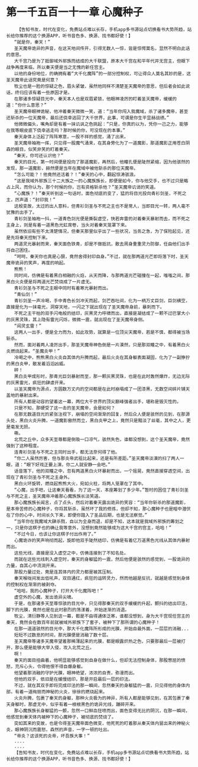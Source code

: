# 第一千五百一十一章 心魔种子
        【告知书友，时代在变化，免费站点难以长存，手机app多书源站点切换看书大势所趋，站长给你推荐的这个换源APP，听书音色多、换源、找书都好使！】
       “就是你，秦天！”
       圣天魔帝诡异的声音，在这天地间传开，引得无数人一惊，皆是惊愕莫名，显然不明白此话的意思。
       大千宫乃是为了抵御域外邪族而结成的大千联盟，原本大千宫在和平年代并无宫主，但眼下战争再度来临，所以秦天便是当之无愧的新任宫主。
       以他的身份地位，的确拥有着“大千化魔阵”的一部分控制权，可让得众人莫名其妙的是，这圣天魔帝此话究竟是何意？
       牧尘也是一脸的惊疑之色，眉头紧皱，虽然他同样不清楚圣天魔帝的意思，但后者会如此说话，终归应该有着一些原因才是。
       在那诸多惊疑目光中，秦天本人也是双眉紧锁，他眼神凌厉的盯着圣天魔帝，缓缓的道：“你什么意思？”
       圣天魔帝眼神诡秘，他冲着秦天微微一笑，道：“当年你闯入我魔域，杀了诸多魔帝，甚至还斩杀的一位天魔帝，最后还侥幸逃回了大千世界，此事，可谓是你生平显赫战绩。”
       他微微偏头，嘴角却是有着一抹讥讽之色挑起：“只是，你真的以为，凭你一己之力，能够在我等眼皮底下侥幸逃走吗？那时候的你，可没现在的本事。”
       秦天身体上泛起了阵阵寒意，一股不祥的感觉，涌了出来。
       圣天魔帝袖袍一挥，只见得一股魔气涌来，在其身旁化为了一道魔影，那道魔影正用苍白阴森的眼目，似笑非笑的盯着秦天。
       “秦天，你可还认识他？”
       秦天的目光，第一时间便是投向了那道魔影，再然后，他瞳孔便是陡然紧缩，因为他骇然的发现，那一道魔影，赫然便是当年在魔域中被他斩杀的那位天魔帝。
       “怎么可能？！他竟然还活着？！”秦天的心中，翻起惊涛骇浪。
       “这是我域外邪族三十二大族之一的心魔族族长，即便是如今，你与他交手，也不过只是略占上风，而你认为，那个时候的你，岂有资格斩杀他？”圣天魔帝讥诮的笑道。
       “心魔族？！”秦天听到这一句话时，面色彻底的变了，猛的将目光投向青衫剑圣，不死之主，厉声道：“封印我！”
       这般变故，太过的出人意料，但青衫剑圣与不死之主也不是常人，当即目光一转，两人毫不犹豫的出手了。
       青衫剑圣袖袍一抖，一道青色剑光便是撕裂虚空，快若奔雷的对着秦天暴射而去，而不死之主身上，则是有着一道黑色光虹席卷，当头对着秦天笼罩下来。
       虽然依旧有些不太清楚情况，但秦天那里似乎出了一些状况，当务之急，为了保险起见，还是先将秦天控制下来。
       两道灵光暴射而来，秦天面色铁青，却是不做抵抗，散去周身重重灵力防御，任由他们出手将自己困住。
       “呵呵，秦天你也真是心狠，竟然舍得封印自身。”不过，就在那两道光芒即将落下时，圣天魔帝诡异的笑声，再度的响起。
       熊熊！
       同时间，仿佛是有着黑白相融的火焰，从天而降，与那两道光芒碰撞在一起，嗤嗤之间，那黑白火炎便是将两道光芒焚烧成了一片虚无。
       青衫剑圣与不死之主眼中同时有着寒光暴射而出。
       “青仙剑！”
       青衫剑圣一声冷喝，手中青色长剑冲天而起，剑芒吞吐间，化为一柄万丈巨剑，巨剑横空，直接是化为一抹毫光，洞穿天地，一闪之下就出现在了圣天魔帝身前，暴刺而下。
       不死之主干枯的双手闪电般的结印，灰黑灵力呼啸而出，直接是凝结成了一颗不过巴掌大小的灰黑灵珠，其上隐有雷光闪烁，微微一震，就出现在了圣天魔帝身侧。
       “阎灵玄雷！”
       这两人一出手，便是全力而为，如此攻势，就算是一位顶尖天魔帝，若是不慎，都得被当场斩杀。
       然而，面对着两人凌厉出手，那圣天魔帝神色倒是一片漠然，只是那双瞳之中，有着黑白火炎燃烧起来。“圣魔炎甲！”
       冷喝之中，熊熊黑白火炎自其体内升腾而起，最后火炎在其身躯表面凝固，化为了一副狰狞的黑白炎甲，散发着滔滔凶威。
       砰！
       黑白炎甲成形时，那青光巨剑暴射而至，那一颗灰黑灵珠，也是在此时轰然爆炸，无边无际的灰黑雷光，疯狂的肆虐开来。
       以圣天魔帝为源点，方圆数万丈内的空间都是在此时崩塌成了一团漆黑，无数空间碎片铺天盖地的暴射出来。
       所有人都是动容的望着这一幕，两位大千世界的顶尖巅峰强者出手，堪称是毁灭性的。
       只是不知，那硬受了这一击的圣天魔帝，会是如何？
       在那无数道目光的紧张注视下，崩塌的空间渐渐的回复，然后众人便是骇然的见到，在那源头处，黑白火炎升腾，一道魔影傲然而立，黑白炎甲之上，竟然只是黯淡了丝毫，其中之人，更是毫发无损。
       嘶。
       北荒之丘中，众多天至尊都是倒吸一口凉气，骇然失色，谁都没想到，这个圣天魔帝，竟然强到了这种程度。
       连青衫剑圣与不死之主同时出手，都无法奈何得了他。
       “你二人虽然厉害，但与那炎帝武祖比起来，还是有所差距。”圣天魔帝淡漠的扫了两人一眼，道：“眼下好戏正要上演，你二人就安静一会吧。”
       话音落下，他的双瞳之中，忽有两道黑白火环暴射而出，一个摇晃，竟然直接穿透空间，出现在了青衫剑圣与不死之主身外。
       黑白火环旋转，燃烧起熊熊大火，宛如火柱，将两人笼罩在了其中。
       “心魔，出手吧，让这秦天看看，为了这一天，本座筹划了多少年。”暂时的困住了青衫剑圣与不死之主，圣天魔帝冲着那心魔族族长淡笑道。
       那心魔族族长闻言，点了点头，然后对着秦天露出诡异的笑容：“当年你斩杀的那道魔影，是本帝苦修的心魔种子，你将其斩杀，虽然坏了我的修炼，但却不知，那心魔种子也是暗中潜伏在了你的心中，时间长久下来，即便你踏入了圣品后期，也是无法察觉。”
       “当年你在我魔域大肆杀戮，自以为全身而退，却是不知，这本就是我域外邪族的筹划之一，只是你这棋子也的确让我等意外，没想到竟然能够成为这大千宫的宫主，哈哈！”
       “不过今日，也该让你这棋子付出作用了。”
       心魔诡诈的笑声响彻而起，旋即他双手陡然结印，仿佛是有着亿万道黑色光线从其体内暴射而出。
       这些光线，直接是没入虚空之中，仿佛连接到了不知名处。
       而就在这些光线刺入虚空时，秦天的身躯猛的一震，然后他便是骇然的感觉到，一股诡异的力量，自其心中流淌开来。
       那股力量过处，竟是连其体内的灵力都是被其压制。
       秦天喉咙间发出低吼声，双目通红，疯狂的运转灵力，然而他越是反抗，就越是感觉到身体的控制权在渐渐的被剥夺。
       “哈哈，我的心魔种子，打开大千化魔阵吧！”
       虚空外的心魔，发出诡异尖啸。
       于是，在那诸多天至尊惊骇的目光中，只见得那秦天的双手缓缓的升起，颤抖的结出印法，脚下的光膜，竟然也是在此时剧烈的荡漾着，开始逐渐的消退。
       牧尘，清衍静等人见到这一幕，都是不由得通体泛寒，谁都没想到，身为大千宫现任宫主的秦天，竟然会在数百年前就被域外邪族下了套子，被种下了那所谓的心魔种子！
       在那一道道骇然的目光中，那大千化魔阵所形成的光膜，开始自最外面，一层层的消融...
       短短不过数息的时间，那光膜便是消融了数十层。
       圣天魔帝等诸多天魔帝望着那稀薄起来的光膜，都是眼露炽热之色，只要那最后一层被打开，那么便是能够大举入侵，攻入北荒之丘。
       啊！
       秦天的面目扭曲着，他明显能够感觉到自身在做什么，但却无法控制身体，那股憋屈的愤怒，充斥心头，令得他恨不得自爆身躯。
       他望着那消融的守护光膜，眼神绝望，浓浓的自责，弥漫而出。
       但他的双手，依旧是在缓慢结印，那是开启最后一层的印法。
       不过，就在其双手即将完成印法的那一瞬间，忽然秦天的身躯猛的一震，只见得他的身体内部，有着一道绚丽而神秘的火炎，徐徐的燃烧起来。
       火炎升腾，包裹了秦天的身躯，那种火炎极为的神异，所有人都是能够见到，在其包裹了秦天身躯时，那虚无中，似乎有着一根根黑色的诡异光线，蹦碎开来。
       那心魔族族长身躯猛的一颤，忽然一口鲜血狂喷而出，面色变得无比的阴沉，在那一瞬间，他感觉到秦天体内被种下的心魔种子，被彻底的焚烧了。
       突如其来的变故，也是令得圣天魔帝面色微变，他死死的盯着那从秦天体内冒出来的神秘火炎，眼神阴沉而震怒，森然的声音，一字一顿的吐出。
       “帝炎？这该死的炎帝，坏吾族大事！”
       ....
       ....
       【告知书友，时代在变化，免费站点难以长存，手机app多书源站点切换看书大势所趋，站长给你推荐的这个换源APP，听书音色多、换源、找书都好使！】